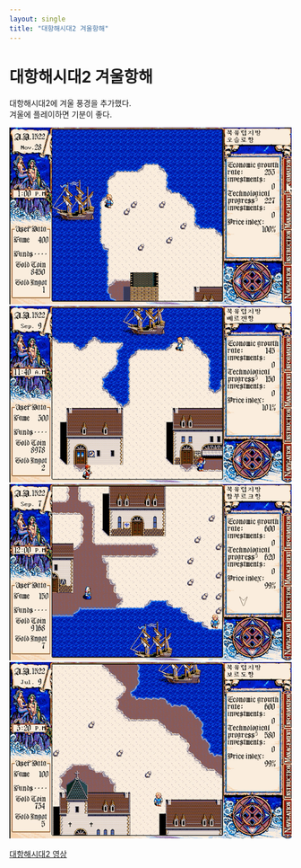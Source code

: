 ```yaml
---
layout: single
title: "대항해시대2 겨울항해"
---
```


# 대항해시대2 겨울항해

대항해시대2에 겨울 풍경을 추가했다.   
겨울에 플레이하면 기분이 좋다. 

<img src="../images/sea2/2022-12-02-sea2-00.png"/>


<img src="../images/sea2/2022-12-02-sea2-01.png"/>


<img src="../images/sea2/2022-12-02-sea2-02.png"/>


<img src="../images/sea2/2022-12-02-sea2-03.png"/>

[대항해시대2 영상](https://www.youtube.com/watch?v=XIMK7naKzQk)
